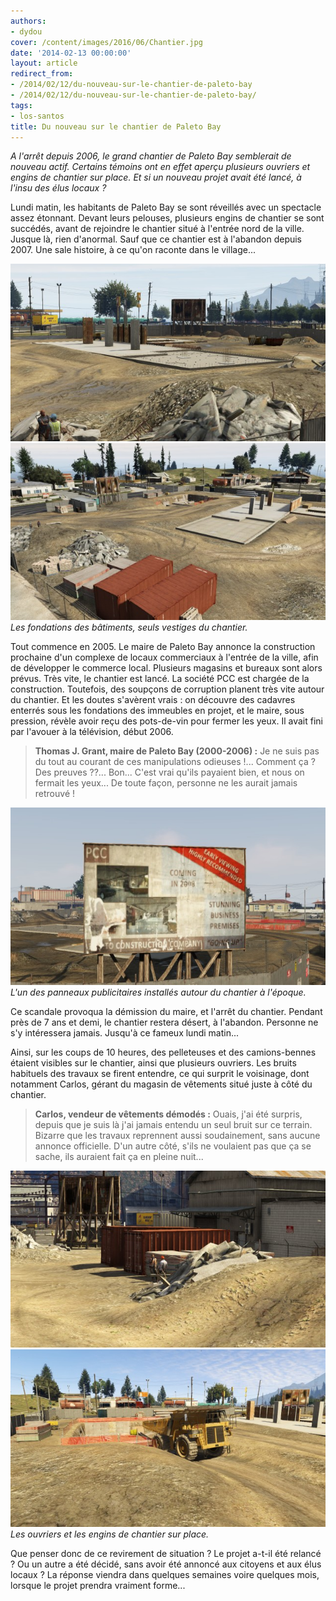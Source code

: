 ```yaml
---
authors:
- dydou
cover: /content/images/2016/06/Chantier.jpg
date: '2014-02-13 00:00:00'
layout: article
redirect_from:
- /2014/02/12/du-nouveau-sur-le-chantier-de-paleto-bay
- /2014/02/12/du-nouveau-sur-le-chantier-de-paleto-bay/
tags:
- los-santos
title: Du nouveau sur le chantier de Paleto Bay
---
```



_A l'arrêt depuis 2006, le grand chantier de Paleto Bay semblerait de nouveau actif. Certains témoins ont en effet aperçu plusieurs ouvriers et engins de chantier sur place. Et si un nouveau projet avait été lancé, à l'insu des élus locaux ?_

Lundi matin, les habitants de Paleto Bay se sont réveillés avec un spectacle assez étonnant. Devant leurs pelouses, plusieurs engins de chantier se sont succédés, avant de rejoindre le chantier situé à l'entrée nord de la ville. Jusque là, rien d'anormal. Sauf que ce chantier est à l'abandon depuis 2007. Une sale histoire, à ce qu'on raconte dans le village...

![](/content/images/2016/06/Chantier4.jpg)
![Les fondations des bâtiments, seuls vestiges du chantier.](/content/images/2016/06/Chantier5.jpg)
_Les fondations des bâtiments, seuls vestiges du chantier._

Tout commence en 2005. Le maire de Paleto Bay annonce la construction prochaine d'un complexe de locaux commerciaux à l'entrée de la ville, afin de développer le commerce local. Plusieurs magasins et bureaux sont alors prévus. Très vite, le chantier est lancé. La société PCC est chargée de la construction. Toutefois, des soupçons de corruption planent très vite autour du chantier. Et les doutes s'avèrent vrais : on découvre des cadavres enterrés sous les fondations des immeubles en projet, et le maire, sous pression, révèle avoir reçu des pots-de-vin pour fermer les yeux. Il avait fini par l'avouer à la télévision, début 2006.

> **Thomas J. Grant, maire de Paleto Bay (2000-2006) :** Je ne suis pas du tout au courant de ces manipulations odieuses !... Comment ça ? Des preuves ??... Bon... C'est vrai qu'ils payaient bien, et nous on fermait les yeux... De toute façon, personne ne les aurait jamais retrouvé !

![L'un des panneaux publicitaires installés autour du chantier à l'époque.](/content/images/2016/06/Chantier_0.jpg)
_L'un des panneaux publicitaires installés autour du chantier à l'époque._

Ce scandale provoqua la démission du maire, et l'arrêt du chantier. Pendant près de 7 ans et demi, le chantier restera désert, à l'abandon. Personne ne s'y intéressera jamais. Jusqu'à ce fameux lundi matin...

Ainsi, sur les coups de 10 heures, des pelleteuses et des camions-bennes étaient visibles sur le chantier, ainsi que plusieurs ouvriers. Les bruits habituels des travaux se firent entendre, ce qui surprit le voisinage, dont notamment Carlos, gérant du magasin de vêtements situé juste à côté du chantier.

> **Carlos, vendeur de vêtements démodés :** Ouais, j'ai été surpris, depuis que je suis là j'ai jamais entendu un seul bruit sur ce terrain. Bizarre que les travaux reprennent aussi soudainement, sans aucune annonce officielle. D'un autre côté, s'ils ne voulaient pas que ça se sache, ils auraient fait ça en pleine nuit...

![](/content/images/2016/06/Chantier2.jpg)
![Les ouvriers et les engins de chantier sur place.](/content/images/2016/06/Chantier3.jpg)
_Les ouvriers et les engins de chantier sur place._

Que penser donc de ce revirement de situation ? Le projet a-t-il été relancé ? Ou un autre a été décidé, sans avoir été annoncé aux citoyens et aux élus locaux ? La réponse viendra dans quelques semaines voire quelques mois, lorsque le projet prendra vraiment forme...